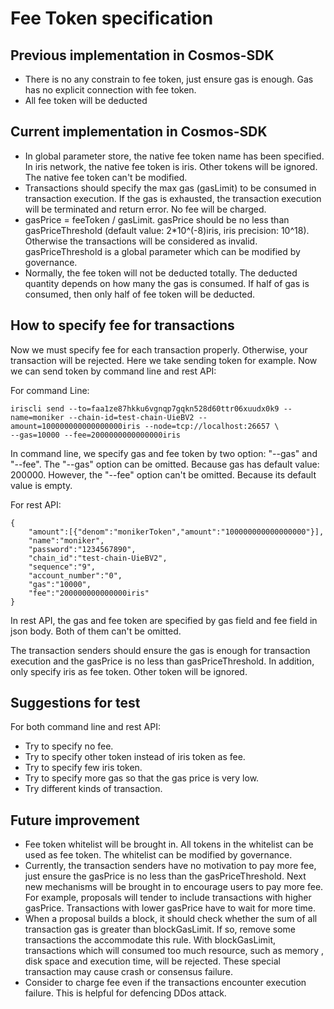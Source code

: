 # Fee Token specification

## Previous implementation in Cosmos-SDK

* There is no any constrain to fee token, just ensure gas is enough. Gas has no explicit connection with fee token.
* All fee token will be deducted

## Current implementation in Cosmos-SDK

* In global parameter store, the native fee token name has been specified. In iris network, the native fee token is iris. Other tokens will be ignored. The native fee token can't be modified.
* Transactions should specify the max gas (gasLimit) to be consumed in transaction execution. If the gas is exhausted, the transaction execution will be terminated and return error. No fee will be charged.
* gasPrice = feeToken / gasLimit. gasPrice should be no less than gasPriceThreshold (default value: 2*10^(-8)iris, iris precision: 10^18). Otherwise the transactions will be considered as invalid. gasPriceThreshold is a global parameter which can be modified by governance.
* Normally, the fee token will not be deducted totally. The deducted quantity depends on how many the gas is consumed. If half of gas is consumed, then only half of fee token will be deducted.
 
## How to specify fee for transactions

Now we must specify fee for each transaction properly. Otherwise, your transaction will be rejected. Here we take sending token for example. Now we can send token by command line and rest API:

For command Line:
```
iriscli send --to=faa1ze87hkku6vgnqp7gqkn528d60ttr06xuudx0k9 --name=moniker --chain-id=test-chain-UieBV2 --amount=100000000000000000iris --node=tcp://localhost:26657 \
--gas=10000 --fee=2000000000000000iris
```
In command line, we specify gas and fee token by two option: "--gas" and "--fee". The "--gas" option can be omitted. Because gas has default value: 200000. However, the "--fee" option can't be omitted. Because its default value is empty.
   
For rest API:
```
{
	"amount":[{"denom":"monikerToken","amount":"100000000000000000"}],
	"name":"moniker",
	"password":"1234567890",
	"chain_id":"test-chain-UieBV2",
	"sequence":"9",
	"account_number":"0",
	"gas":"10000",
	"fee":"200000000000000iris"
}
```
In rest API, the gas and fee token are specified by gas field and fee field in json body. Both of them can't be omitted. 

The transaction senders should ensure the gas is enough for transaction execution and the gasPrice is no less than gasPriceThreshold. In addition, only specify iris as fee token. Other token will be ignored. 

## Suggestions for test

For both command line and rest API:

* Try to specify no fee.
* Try to specify other token instead of iris token as fee.
* Try to specify few iris token.
* Try to specify more gas so that the gas price is very low.
* Try different kinds of transaction.

## Future improvement

* Fee token whitelist will be brought in. All tokens in the whitelist can be used as fee token. The whitelist can be modified by governance.
* Currently, the transaction senders have no motivation to pay more fee, just ensure the gasPrice is no less than the gasPriceThreshold. Next new mechanisms will be brought in to encourage users to pay more fee. For example, proposals will tender to include transactions with higher gasPrice. Transactions with lower gasPrice have to wait for more time.
* When a proposal builds a block, it should check whether the sum of all transaction gas is greater than blockGasLimit. If so, remove some transactions the accommodate this rule. With blockGasLimit, transactions which will consumed too much resource, such as memory , disk space and execution time, will be rejected. These special transaction may cause crash or consensus failure.
* Consider to charge fee even if the transactions encounter execution failure. This is helpful for defencing DDos attack.
